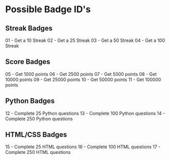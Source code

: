 # Possible Badge ID's
## Streak Badges
01 - Get a 10 Streak
02 - Get a 25 Streak
03 - Get a 50 Streak
04 - Get a 100 Streak
## Score Badges
05 - Get 1000 points
06 - Get 2500 points
07 - Get 5000 points
08 - Get 10000 points
09 - Get 25000 points
10 - Get 50000 points
11 - Get 100000 points
## Python Badges
12 - Complete 25 Python questions
13 - Complete 100 Python questions
14 - Complete 250 Python questions
## HTML/CSS Badges
15 - Complete 25 HTML questions
16 - Complete 100 HTML questions
17 - Complete 250 HTML questions